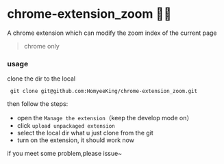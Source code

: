 # chrome-extension_zoom 🚀🚀
A chrome extension which can modify the zoom index of the current page 
> chrome only

### usage

clone the dir to the local
```git
 git clone git@github.com:HomyeeKing/chrome-extension_zoom.git
```
then follow the steps:
- open the `Manage the extension`（keep the develop mode on）
- click `upload unpackaged extension`
- select the local dir what u just clone from the git 
- turn on the extension, it should work now 

if you meet some problem,please issue~
